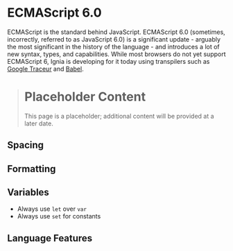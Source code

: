 # ECMAScript 6.0

ECMAScript is the standard behind JavaScript. ECMAScript 6.0 (sometimes, incorrectly, referred to as JavaScript 6.0) is a significant update - arguably the most significant in the history of the language - and introduces a lot of new syntax, types, and capabilities. While most browsers do not yet support ECMAScript 6, Ignia is developing for it today using transpilers such as [Google Traceur](https://github.com/google/traceur-compiler) and [Babel](https://babeljs.io/).

> # Placeholder Content
> This page is a placeholder; additional content will be provided at a later date.

## Spacing

## Formatting

## Variables
- Always use `let` over `var`
- Always use `set` for constants

## Language Features


